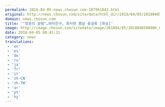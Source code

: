 ```yaml
---
permalink: 2018-04-05-news.chosun.com-107961043.html
original: http://news.chosun.com/site/data/html_dir/2018/04/05/2018040500940.html
domain: news.chosun.com
title: '"청춘의 설렘"…여자친구, 화사한 봄날 꽃길룩 [화보]'
image: http://image.chosun.com/sitedata/image/201804/05/2018040500906_0.jpg
date: 2018-04-05 00:41:31
category: news
translations: 
 - 'en'
 - 'es'
 - 'de'
 - 'ru'
 - 'ja'
 - 'fr'
 - 'it'
 - 'zh-CN'
 - 'zh-TW'
 - 'ar'
 - 'pt'
 - 'hy'
---
```


